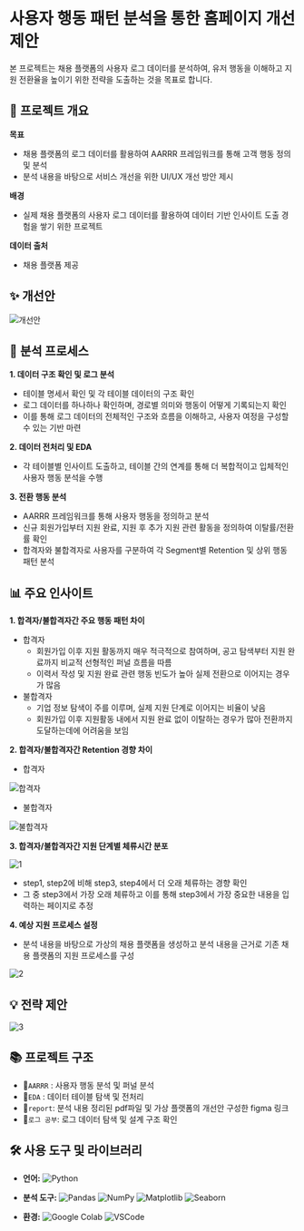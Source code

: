 # 사용자 행동 패턴 분석을 통한 홈페이지 개선 제안

본 프로젝트는 채용 플랫폼의 사용자 로그 데이터를 분석하여, 유저 행동을 이해하고 지원 전환율을 높이기 위한 전략을 도출하는 것을 목표로 합니다.

## 📌 프로젝트 개요

**목표**

  - 채용 플랫폼의 로그 데이터를 활용하여 AARRR 프레임워크를 통해 고객 행동 정의 및 분석
  - 분석 내용을 바탕으로 서비스 개선을 위한 UI/UX 개선 방안 제시

**배경**

  - 실제 채용 플랫폼의 사용자 로그 데이터를 활용하여 데이터 기반 인사이트 도출 경험을 쌓기 위한 프로젝트

**데이터 출처**

  - 채용 플랫폼 제공

## ✨ 개선안
![개선안](https://github.com/user-attachments/assets/98a1a76a-0e02-4712-bad8-7b2869cac75a)

## 📝 분석 프로세스

**1. 데이터 구조 확인 및 로그 분석**

  - 테이블 명세서 확인 및 각 테이블 데이터의 구조 확인
  - 로그 데이터를 하나하나 확인하며, 경로별 의미와 행동이 어떻게 기록되는지 확인
  - 이를 통해 로그 데이터의 전체적인 구조와 흐름을 이해하고, 사용자 여정을 구성할 수 있는 기반 마련
    
**2. 데이터 전처리 및 EDA**

  - 각 테이블별 인사이트 도출하고, 테이블 간의 연계를 통해 더 복합적이고 입체적인 사용자 행동 분석을 수행
    
**3. 전환 행동 분석**

  - AARRR 프레임워크를 통해 사용자 행동을 정의하고 분석
  - 신규 회원가입부터 지원 완료, 지원 후 추가 지원 관련 활동을 정의하여 이탈률/전환률 확인
  - 합격자와 불합격자로 사용자를 구분하여 각 Segment별 Retention 및 상위 행동 패턴 분석

## 📊 주요 인사이트

**1. 합격자/불합격자간 주요 행동 패턴 차이**

  - 합격자
    - 회원가입 이후 지원 활동까지 매우 적극적으로 참여하며, 공고 탐색부터 지원 완료까지 비교적 선형적인 퍼널 흐름을 따름
    - 이력서 작성 및 지원 완료 관련 행동 빈도가 높아 실제 전환으로 이어지는 경우가 많음
  - 불합격자
    - 기업 정보 탐색이 주를 이루며, 실제 지원 단계로 이어지는 비율이 낮음
    - 회원가입 이후 지원활동 내에서 지원 완료 없이 이탈하는 경우가 많아 전환까지 도달하는데에 어려움을 보임
  
**2. 합격자/불합격자간 Retention 경향 차이**

  - 합격자

![합격자](https://github.com/user-attachments/assets/d646e365-ef7c-4012-85a9-f5d896146f9b)

  - 불합격자

![불합격자](https://github.com/user-attachments/assets/3ae8560f-3c4a-4907-8d08-4aa19fbaa012)

**3. 합격자/불합격자간 지원 단계별 체류시간 분포**

![1](https://github.com/user-attachments/assets/54387218-14bd-4021-987a-ff495c97edd2)

  - step1, step2에 비해 step3, step4에서 더 오래 체류하는 경향 확인
  - 그 중 step3에서 가장 오래 체류하고 이를 통해 step3에서 가장 중요한 내용을 입력하는 페이지로 추정

**4. 예상 지원 프로세스 설정**

  - 분석 내용을 바탕으로 가상의 채용 플랫폼을 생성하고 분석 내용을 근거로 기존 채용 플랫폼의 지원 프로세스를 구성

![2](https://github.com/user-attachments/assets/6054916c-7680-4ac7-88b2-801b992ee123)


## 💡 전략 제안

![3](https://github.com/user-attachments/assets/ec4874c6-2806-4052-a72d-1c709a18d0d1)

## 📚 프로젝트 구조

- 📁`AARRR` : 사용자 행동 분석 및 퍼널 분석
- 📁`EDA` : 데이터 테이블 탐색 및 전처리
- 📁`report`: 분석 내용 정리된 pdf파일 및 가상 플랫폼의 개선안 구성한 figma 링크
- 📁`로그 공부`: 로그 데이터 탐색 및 설계 구조 확인

## 🛠 사용 도구 및 라이브러리

- **언어:** ![Python](https://img.shields.io/badge/Python-3776AB?style=for-the-badge&logo=python&logoColor=white)

- **분석 도구:** ![Pandas](https://img.shields.io/badge/Pandas-150458?style=for-the-badge&logo=pandas&logoColor=white) ![NumPy](https://img.shields.io/badge/NumPy-013243?style=for-the-badge&logo=numpy&logoColor=white) ![Matplotlib](https://img.shields.io/badge/Matplotlib-ffffff?style=for-the-badge&logo=matplotlib&logoColor=black) ![Seaborn](https://img.shields.io/badge/Seaborn-2D708EFF?style=for-the-badge&logo=seaborn&logoColor=white)

- **환경:** ![Google Colab](https://img.shields.io/badge/Google_Colab-F9AB00?style=for-the-badge&logo=googlecolab&logoColor=white) ![VSCode](https://img.shields.io/badge/VSCode-007ACC?style=for-the-badge&logo=visualstudiocode&logoColor=white)
